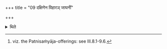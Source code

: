 +++
title = "09 दक्षिणेन विहारञ् जाघनीं"

+++

<details><summary>थिते</summary>

9. Having brought the tail towards the south of the sacrificial place, they offer to the wives of gods[^1] by means of it.  

[^1]: viz. the Patnisaṁyāja-offerings: see III.8.1-9.6.
</details>
